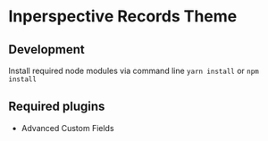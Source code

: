 # Inperspective Records Theme

## Development

Install required node modules via command line `yarn install` or `npm install`

## Required plugins

- Advanced Custom Fields

